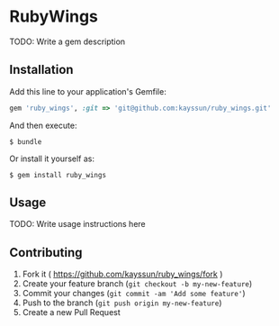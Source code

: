 # RubyWings

TODO: Write a gem description

## Installation

Add this line to your application's Gemfile:

```ruby
gem 'ruby_wings', :git => 'git@github.com:kayssun/ruby_wings.git'
```

And then execute:

    $ bundle

Or install it yourself as:

    $ gem install ruby_wings

## Usage

TODO: Write usage instructions here

## Contributing

1. Fork it ( https://github.com/kayssun/ruby_wings/fork )
2. Create your feature branch (`git checkout -b my-new-feature`)
3. Commit your changes (`git commit -am 'Add some feature'`)
4. Push to the branch (`git push origin my-new-feature`)
5. Create a new Pull Request
